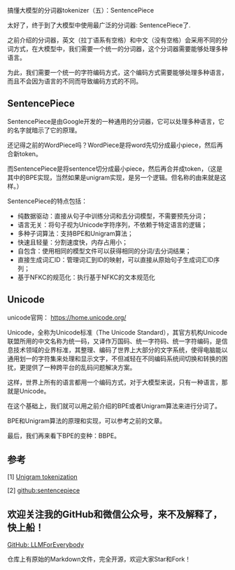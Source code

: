 搞懂大模型的分词器tokenizer（五）：SentencePiece

太好了，终于到了大模型中使用最广泛的分词器: SentencePiece了.

之前介绍的分词器，英文（拉丁语系有空格）和中文（没有空格）会采用不同的分词方式，在大模型中，我们需要一个统一的分词器，这个分词器需要能够处理多种语言。

为此，我们需要一个统一的字符编码方式，这个编码方式需要能够处理多种语言，而且不会因为语言的不同而导致编码方式的不同。

## SentencePiece

SentencePiece是由Google开发的一种通用的分词器，它可以处理多种语言，它的名字就暗示了它的原理。

还记得之前的WordPiece吗？WordPiece是将word先切分成最小piece，然后再合新token。

而SentencePiece是将sentence切分成最小piece，然后再合并成token，（这是其中的BPE实现，当然如果是unigram实现，是另一个逻辑。但名称的由来就是这样。）

SentencePiece的特点包括：

- 纯数据驱动：直接从句子中训练分词和去分词模型，不需要预先分词；
- 语言无关：将句子视为Unicode字符序列，不依赖于特定语言的逻辑；
- 多种子词算法：支持BPE和Unigram算法；
- 快速且轻量：分割速度快，内存占用小；
- 自包含：使用相同的模型文件可以获得相同的分词/去分词结果；
- 直接生成词汇ID：管理词汇到ID的映射，可以直接从原始句子生成词汇ID序列；
- 基于NFKC的规范化：执行基于NFKC的文本规范化

## Unicode

unicode官网： https://home.unicode.org/

Unicode，全称为Unicode标准（The Unicode Standard），其官方机构Unicode联盟所用的中文名称为统一码，又译作万国码、统一字符码、统一字符编码，是信息技术领域的业界标准，其整理、编码了世界上大部分的文字系统，使得电脑能以通用划一的字符集来处理和显示文字，不但减轻在不同编码系统间切换和转换的困扰，更提供了一种跨平台的乱码问题解决方案。

这样，世界上所有的语言都用一个编码方式，对于大模型来说，只有一种语言，那就是Unicode。

在这个基础上，我们就可以用之前介绍的BPE或者Unigram算法来进行分词了。

BPE和Unigram算法的原理和实现，可以参考之前的文章。

最后，我们再来看下BPE的变种：BBPE。

## 参考

[1] [Unigram tokenization](https://huggingface.co/learn/nlp-course/en/chapter6/7?fw=pt)

[2] [github:sentencepiece](https://github.com/google/sentencepiece)

## 欢迎关注我的GitHub和微信公众号，来不及解释了，快上船！

[GitHub: LLMForEverybody](https://github.com/luhengshiwo/LLMForEverybody)

仓库上有原始的Markdown文件，完全开源，欢迎大家Star和Fork！